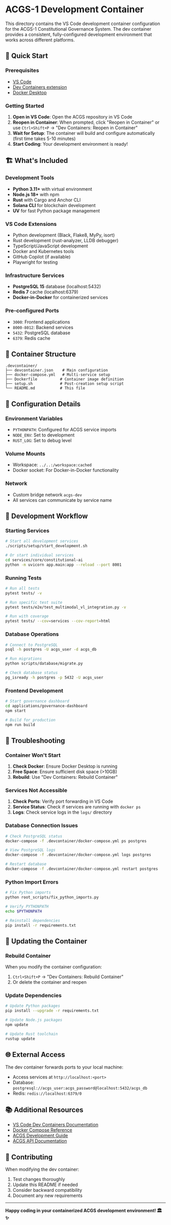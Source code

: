 # ACGS-1 Development Container

This directory contains the VS Code development container configuration for the ACGS-1 Constitutional Governance System. The dev container provides a consistent, fully-configured development environment that works across different platforms.

## 🚀 Quick Start

### Prerequisites

- [VS Code](https://code.visualstudio.com/)
- [Dev Containers extension](https://marketplace.visualstudio.com/items?itemName=ms-vscode-remote.remote-containers)
- [Docker Desktop](https://www.docker.com/products/docker-desktop/)

### Getting Started

1. **Open in VS Code**: Open the ACGS repository in VS Code
2. **Reopen in Container**: When prompted, click "Reopen in Container" or use `Ctrl+Shift+P` → "Dev Containers: Reopen in Container"
3. **Wait for Setup**: The container will build and configure automatically (first time takes 5-10 minutes)
4. **Start Coding**: Your development environment is ready!

## 🏗️ What's Included

### Development Tools

- **Python 3.11+** with virtual environment
- **Node.js 18+** with npm
- **Rust** with Cargo and Anchor CLI
- **Solana CLI** for blockchain development
- **UV** for fast Python package management

### VS Code Extensions

- Python development (Black, Flake8, MyPy, isort)
- Rust development (rust-analyzer, LLDB debugger)
- TypeScript/JavaScript development
- Docker and Kubernetes tools
- GitHub Copilot (if available)
- Playwright for testing

### Infrastructure Services

- **PostgreSQL 15** database (localhost:5432)
- **Redis 7** cache (localhost:6379)
- **Docker-in-Docker** for containerized services

### Pre-configured Ports

- `3000`: Frontend applications
- `8000-8012`: Backend services
- `5432`: PostgreSQL database
- `6379`: Redis cache

## 📁 Container Structure

```
.devcontainer/
├── devcontainer.json    # Main configuration
├── docker-compose.yml   # Multi-service setup
├── Dockerfile          # Container image definition
├── setup.sh            # Post-creation setup script
└── README.md           # This file
```

## 🔧 Configuration Details

### Environment Variables

- `PYTHONPATH`: Configured for ACGS service imports
- `NODE_ENV`: Set to development
- `RUST_LOG`: Set to debug level

### Volume Mounts

- Workspace: `../..:/workspace:cached`
- Docker socket: For Docker-in-Docker functionality

### Network

- Custom bridge network `acgs-dev`
- All services can communicate by service name

## 🚀 Development Workflow

### Starting Services

```bash
# Start all development services
./scripts/setup/start_development.sh

# Or start individual services
cd services/core/constitutional-ai
python -m uvicorn app.main:app --reload --port 8001
```

### Running Tests

```bash
# Run all tests
pytest tests/ -v

# Run specific test suite
pytest tests/e2e/test_multimodal_vl_integration.py -v

# Run with coverage
pytest tests/ --cov=services --cov-report=html
```

### Database Operations

```bash
# Connect to PostgreSQL
psql -h postgres -U acgs_user -d acgs_db

# Run migrations
python scripts/database/migrate.py

# Check database status
pg_isready -h postgres -p 5432 -U acgs_user
```

### Frontend Development

```bash
# Start governance dashboard
cd applications/governance-dashboard
npm start

# Build for production
npm run build
```

## 🐛 Troubleshooting

### Container Won't Start

1. **Check Docker**: Ensure Docker Desktop is running
2. **Free Space**: Ensure sufficient disk space (>10GB)
3. **Rebuild**: Use "Dev Containers: Rebuild Container"

### Services Not Accessible

1. **Check Ports**: Verify port forwarding in VS Code
2. **Service Status**: Check if services are running with `docker ps`
3. **Logs**: Check service logs in the `logs/` directory

### Database Connection Issues

```bash
# Check PostgreSQL status
docker-compose -f .devcontainer/docker-compose.yml ps postgres

# View PostgreSQL logs
docker-compose -f .devcontainer/docker-compose.yml logs postgres

# Restart database
docker-compose -f .devcontainer/docker-compose.yml restart postgres
```

### Python Import Errors

```bash
# Fix Python imports
python root_scripts/fix_python_imports.py

# Verify PYTHONPATH
echo $PYTHONPATH

# Reinstall dependencies
pip install -r requirements.txt
```

## 🔄 Updating the Container

### Rebuild Container

When you modify the container configuration:

1. `Ctrl+Shift+P` → "Dev Containers: Rebuild Container"
2. Or delete the container and reopen

### Update Dependencies

```bash
# Update Python packages
pip install --upgrade -r requirements.txt

# Update Node.js packages
npm update

# Update Rust toolchain
rustup update
```

## 🌐 External Access

The dev container forwards ports to your local machine:

- Access services at `http://localhost:<port>`
- Database: `postgresql://acgs_user:acgs_password@localhost:5432/acgs_db`
- Redis: `redis://localhost:6379/0`

## 📚 Additional Resources

- [VS Code Dev Containers Documentation](https://code.visualstudio.com/docs/remote/containers)
- [Docker Compose Reference](https://docs.docker.com/compose/)
- [ACGS Development Guide](../docs/development/REORGANIZED_DEVELOPER_GUIDE.md)
- [ACGS API Documentation](../docs/api/README.md)

## 🤝 Contributing

When modifying the dev container:

1. Test changes thoroughly
2. Update this README if needed
3. Consider backward compatibility
4. Document any new requirements

---

**Happy coding in your containerized ACGS development environment! 🏛️✨**
